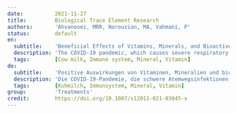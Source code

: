 ```yaml
---
date:          2021-11-27
title:         Biological Trace Element Research
authors:       'Ahvanooei, MRR, Norouzian, MA, Vahmani, P'
status:        default
en:
  subtitle:    'Beneficial Effects of Vitamins, Minerals, and Bioactive Peptides on Strengthening the Immune System Against COVID-19 and the Role of Cow’s Milk in the Supply of These Nutrients'
  description: 'The COVID-19 pandemic, which causes severe respiratory tract infections in humans, has become a global health concern and is spreading rapidly. At present, the most important issue associated with COVID-19 is the immune system and the factors that affect it. It is well known that cow’s milk is highly rich in micronutrients that increase and strengthen the immune system. Research shows that the administration of these nutrients is very effective in fighting COVID-19, and a deficiency in any of them can be a weakness in the fight against the virus. On the other hand, cow’s milk is accessible to the whole population, and drinking colostrum, raw, and micro-filtered milk from cows vaccinated against SARS-CoV-2 could provide individuals with short-term protection against the SARS-CoV-2 infection until vaccines become commercially available. This review aimed to discuss the effects of milk vitamins, minerals, and bioactive peptides on general health in humans to combat viral diseases, especially COVID-19, and to what extent cow’s milk consumption plays a role in providing these metabolites. Cow’s milk contains many bioactive compounds that include vitamins, minerals, biogenic amines, nucleotides, oligosaccharides, organic acids, and immunoglobulins. Humans can meet a significant portion of their requirements for vitamins and minerals through the consumption of cow’s milk. Recent studies have shown that micronutrients such as vitamins D, E, B, C, and A as well as minerals Zn, Cu, Mg, I, and Se and bioactive peptides, each can have positive and significant effects on strengthening the immune system and general health in humans.'
  tags:        [Cow milk, Immune system, Mineral, Vitamin]
de:
  subtitle:    'Positive Auswirkungen von Vitaminen, Mineralien und bioaktiven Peptiden auf die Stärkung des Immunsystems gegen COVID-19 und die Rolle der Kuhmilch bei der Versorgung mit diesen Nährstoffen'
  description: 'Die COVID-19-Pandemie, die schwere Atemwegsinfektionen beim Menschen verursacht, ist zu einem globalen Gesundheitsproblem geworden und breitet sich rasch aus. Das wichtigste Thema im Zusammenhang mit COVID-19 sind derzeit das Immunsystem und die Faktoren, die es beeinflussen. Es ist bekannt, dass Kuhmilch sehr reich an Mikronährstoffen ist, die das Immunsystem steigern und stärken. Die Forschung zeigt, dass die Verabreichung dieser Nährstoffe sehr wirksam bei der Bekämpfung von COVID-19 ist, und ein Mangel an einem dieser Nährstoffe kann eine Schwäche im Kampf gegen das Virus darstellen. Andererseits ist Kuhmilch für die gesamte Bevölkerung zugänglich, und der Verzehr von Kolostrum, Rohmilch und mikrogefilterter Milch von Kühen, die gegen SARS-CoV-2 geimpft wurden, könnte den Menschen einen kurzfristigen Schutz gegen die SARS-CoV-2-Infektion bieten, bis Impfstoffe auf dem Markt erhältlich sind. Ziel dieser Übersichtsarbeit war es, die Auswirkungen von Vitaminen, Mineralien und bioaktiven Peptiden aus der Milch auf die allgemeine Gesundheit des Menschen zu erörtern, um Viruskrankheiten, insbesondere COVID-19, zu bekämpfen, und zu untersuchen, inwieweit der Verzehr von Kuhmilch bei der Bereitstellung dieser Stoffwechselprodukte eine Rolle spielt. Kuhmilch enthält viele bioaktive Verbindungen, darunter Vitamine, Mineralstoffe, biogene Amine, Nukleotide, Oligosaccharide, organische Säuren und Immunglobuline. Der Mensch kann einen erheblichen Teil seines Bedarfs an Vitaminen und Mineralstoffen durch den Verzehr von Kuhmilch decken. Jüngste Studien haben gezeigt, dass Mikronährstoffe wie die Vitamine D, E, B, C und A sowie die Mineralstoffe Zn, Cu, Mg, I und Se und bioaktive Peptide jeweils positive und signifikante Auswirkungen auf die Stärkung des Immunsystems und die allgemeine Gesundheit des Menschen haben können.' 
  tags:        [Kuhmilch, Immunsystem, Mineral, Vitamin]
group:         'Treatments'
credit:        https://doi.org/10.1007/s12011-021-03045-x
---
```

